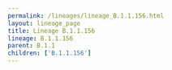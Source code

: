 ```yaml
---
permalink: /lineages/lineage_B.1.1.156.html
layout: lineage_page
title: Lineage B.1.1.156
lineage: B.1.1.156
parent: B.1.1
children: ['B.1.1.156']
---
```

